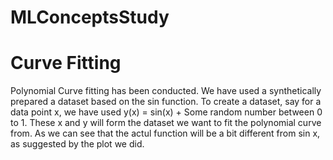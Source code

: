 # MLConceptsStudy

# Curve Fitting
Polynomial Curve fitting has been conducted. We have used a synthetically prepared a dataset based on the sin function. To create a dataset, say for a data point x, we have used y(x) = sin(x) + Some random number between 0 to 1. These x and y will form the dataset we want to fit the polynomial curve from. As we can see that the actul function will be a bit different from sin x, as suggested by the plot we did. 
